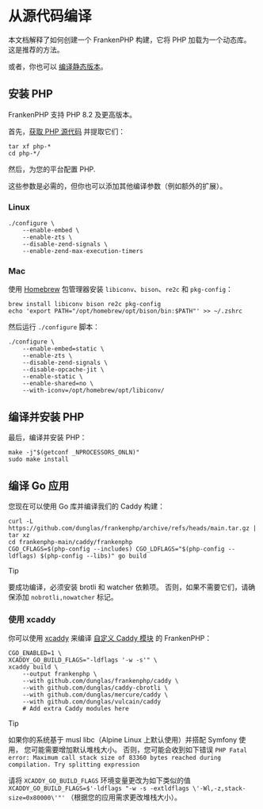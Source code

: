 # 从源代码编译

本文档解释了如何创建一个 FrankenPHP 构建，它将 PHP 加载为一个动态库。
这是推荐的方法。

或者，你也可以 [编译静态版本](static.md)。

## 安装 PHP

FrankenPHP 支持 PHP 8.2 及更高版本。

首先，[获取 PHP 源代码](https://www.php.net/downloads.php) 并提取它们：

```console
tar xf php-*
cd php-*/
```

然后，为您的平台配置 PHP.

这些参数是必需的，但你也可以添加其他编译参数（例如额外的扩展）。

### Linux

```console
./configure \
    --enable-embed \
    --enable-zts \
    --disable-zend-signals \
    --enable-zend-max-execution-timers
```

### Mac

使用 [Homebrew](https://brew.sh/) 包管理器安装 `libiconv`、`bison`、`re2c` 和 `pkg-config`：

```console
brew install libiconv bison re2c pkg-config
echo 'export PATH="/opt/homebrew/opt/bison/bin:$PATH"' >> ~/.zshrc
```

然后运行 `./configure` 脚本：

```console
./configure \
    --enable-embed=static \
    --enable-zts \
    --disable-zend-signals \
    --disable-opcache-jit \
    --enable-static \
    --enable-shared=no \
    --with-iconv=/opt/homebrew/opt/libiconv/
```

## 编译并安装 PHP

最后，编译并安装 PHP：

```console
make -j"$(getconf _NPROCESSORS_ONLN)"
sudo make install
```

## 编译 Go 应用

您现在可以使用 Go 库并编译我们的 Caddy 构建：

```console
curl -L https://github.com/dunglas/frankenphp/archive/refs/heads/main.tar.gz | tar xz
cd frankenphp-main/caddy/frankenphp
CGO_CFLAGS=$(php-config --includes) CGO_LDFLAGS="$(php-config --ldflags) $(php-config --libs)" go build
```

> [!TIP]
>
> 要成功编译，必须安装 brotli 和 watcher 依赖项。
> 否则，如果不需要它们，请确保添加 `nobrotli,nowatcher` 标记。

### 使用 xcaddy

你可以使用 [xcaddy](https://github.com/caddyserver/xcaddy) 来编译 [自定义 Caddy 模块](https://caddyserver.com/docs/modules/) 的 FrankenPHP：

```console
CGO_ENABLED=1 \
XCADDY_GO_BUILD_FLAGS="-ldflags '-w -s'" \
xcaddy build \
    --output frankenphp \
    --with github.com/dunglas/frankenphp/caddy \
    --with github.com/dunglas/caddy-cbrotli \
    --with github.com/dunglas/mercure/caddy \
    --with github.com/dunglas/vulcain/caddy
    # Add extra Caddy modules here
```

> [!TIP]
>
> 如果你的系统基于 musl libc（Alpine Linux 上默认使用）并搭配 Symfony 使用，
> 您可能需要增加默认堆栈大小。
> 否则，您可能会收到如下错误 `PHP Fatal error: Maximum call stack size of 83360 bytes reached during compilation. Try splitting expression`
>
> 请将 `XCADDY_GO_BUILD_FLAGS` 环境变量更改为如下类似的值
> `XCADDY_GO_BUILD_FLAGS=$'-ldflags "-w -s -extldflags \'-Wl,-z,stack-size=0x80000\'"'`
> （根据您的应用需求更改堆栈大小）。
